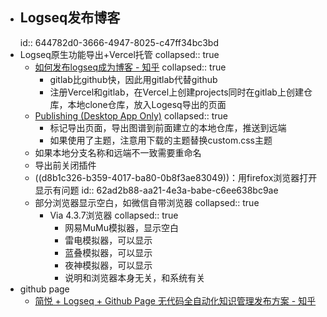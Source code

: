 - ## Logseq发布博客
  id:: 644782d0-3666-4947-8025-c47ff34bc3bd
- Logseq原生功能导出+Vercel托管
  collapsed:: true
	- [如何发布logseq成为博客 - 知乎](https://zhuanlan.zhihu.com/p/344165645)
	  collapsed:: true
		- gitlab比github快，因此用gitlab代替github
		- 注册Vercel和gitlab，在Vercel上创建projects同时在gitlab上创建仓库，本地clone仓库，放入Logesq导出的页面
	- [Publishing (Desktop App Only)](https://docs.logseq.com/#/page/Publishing%20(Desktop%20App%20Only))
	  collapsed:: true
		- 标记导出页面，导出图谱到前面建立的本地仓库，推送到远端
		- 如果使用了主题，注意用下载的主题替换custom.css主题
	- 如果本地分支名称和远端不一致需要重命名
	- 导出前关闭插件
	- ((d8b1c326-b359-4017-ba80-0b8f3ae83049))：用firefox浏览器打开显示有问题
	  id:: 62ad2b88-aa21-4e3a-babe-c6ee638bc9ae
	- 部分浏览器显示空白，如微信自带浏览器
	  collapsed:: true
		- Via 4.3.7浏览器
		  collapsed:: true
			- 网易MuMu模拟器，显示空白
			- 雷电模拟器，可以显示
			- 蓝叠模拟器，可以显示
			- 夜神模拟器，可以显示
			- 说明和浏览器本身无关，和系统有关
- github page
	- [简悦 + Logseq + Github Page 无代码全自动化知识管理发布方案 - 知乎](https://zhuanlan.zhihu.com/p/467192292)